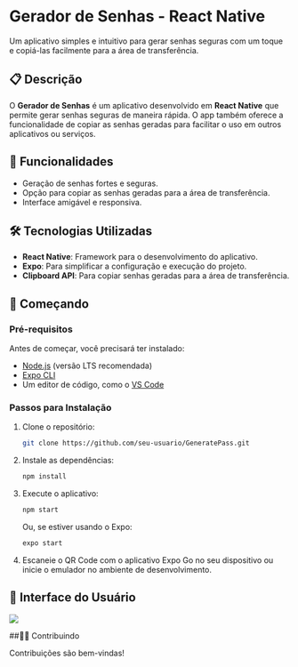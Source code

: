 # Gerador de Senhas - React Native

Um aplicativo simples e intuitivo para gerar senhas seguras com um toque e copiá-las facilmente para a área de transferência.

## 📋 Descrição

O **Gerador de Senhas** é um aplicativo desenvolvido em **React Native** que permite gerar senhas seguras de maneira rápida. O app também oferece a funcionalidade de copiar as senhas geradas para facilitar o uso em outros aplicativos ou serviços.

## 🚀 Funcionalidades

- Geração de senhas fortes e seguras.
- Opção para copiar as senhas geradas para a área de transferência.
- Interface amigável e responsiva.

## 🛠️ Tecnologias Utilizadas

- **React Native**: Framework para o desenvolvimento do aplicativo.
- **Expo**: Para simplificar a configuração e execução do projeto.
- **Clipboard API**: Para copiar senhas geradas para a área de transferência.

## 🏁 Começando

### Pré-requisitos

Antes de começar, você precisará ter instalado:

- [Node.js](https://nodejs.org/) (versão LTS recomendada)
- [Expo CLI](https://expo.dev/)
- Um editor de código, como o [VS Code](https://code.visualstudio.com/)

### Passos para Instalação

1. Clone o repositório:
   ```bash
   git clone https://github.com/seu-usuario/GeneratePass.git
   ```

2. Instale as dependências:
   ```bash
   npm install
   ```

3. Execute o aplicativo:
   ```bash
   npm start
   ```
   Ou, se estiver usando o Expo:
   ```bash
   expo start
   ```

4. Escaneie o QR Code com o aplicativo Expo Go no seu dispositivo ou inicie o emulador no ambiente de desenvolvimento.

## 📸 Interface do Usuário

<img src="./assets/demo.gif">

##🧑‍💻 Contribuindo

Contribuições são bem-vindas! 



